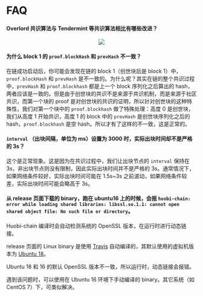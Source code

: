 # FAQ

#### Overlord 共识算法与 Tendermint 等共识算法相比有哪些改进？
<div align=center><img src="./static/overlord_compare.png"></div>

#### 为什么 block 1 的 `proof.blockHash` 和 `prevHash` 不一致？

在链成功启动后，你可能会发现在链的 block 1（创世块后是 block 1）中， `proof.blockHash` 和 `prevHash` 是不一致的。为什么呢？其实在链的整个共识过程中，`prevHash` 和 `proof.blockhash` 都是上一个 block 序列化之后算出的 hash，两者应该是一致的。但是由于创世块的共识不是来源于共识机制，而是来源于社区共识，而第一个块的 proof 是对创世块的共识的证明，所以针对创世块的这种特殊性，我们对第一个块中的 `proof.blockhash` 做了特殊处理：高度 0 是创世块，我们从高度 1 开始共识，高度 1 的 block 中的 `prevHash` 是创世块序列化之后的 hash，`proof.blockhash` 是空 hash。所以才有了这样的不一致，这是正常的。

#### `interval` （出块间隔，单位为 ms）设置为 3000 时，实际出块时间却不是严格的 3s？

这个是正常现象。这是因为在共识过程中，我们让出块节点的 `interval` 保持在 3s，非出块节点则没有限制，因此实际出块时间并不是严格的 3s。通常情况下，如果网络条件较好，实际出块时间可能在 1.5s~3s 之前波动，如果网络条件较差，实际出块时间可能会略高于 3s。

#### 从 release 页面下载的 binary，跑在 ubuntu16 上的时候，会报 `huobi-chain: error while loading shared libraries: libssl.so.1.1: cannot open shared object file: No such file or directory`。

Huobi-chain 编译时会自动检测系统的 OpenSSL 版本，在运行时进行动态链接。

release 页面的 Linux binary 是使用 [Travis](https://github.com/HuobiGroup/huobi-chain/blob/master/.travis.yml#L42) 自动编译的，其默认使用的虚拟机版本为 [Ubuntu 18](https://docs.travis-ci.com/user/reference/overview/#for-a-particular-travisyml-configuration)。

Ubuntu 18 和 16 的默认 OpenSSL 版本不一致，所以运行时，动态链接会报错。

遇到该问题时，可以使用在 Ubuntu 16 环境下手动编译的 binary。其它系统（如 CentOS 7）下，可类似解决。
